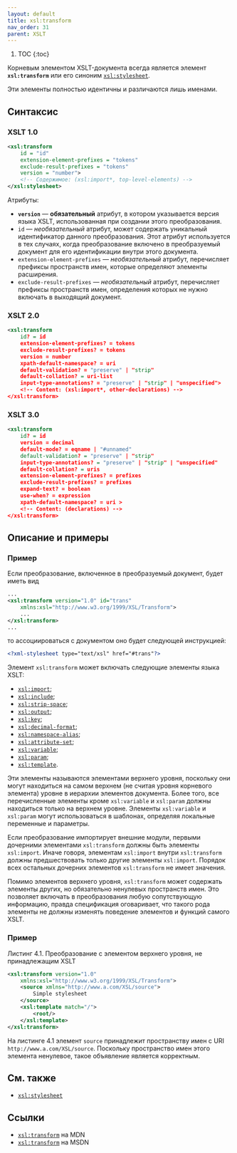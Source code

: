 ```yaml
---
layout: default
title: xsl:transform
nav_order: 31
parent: XSLT
---
```


<!-- prettier-ignore -->
1. TOC
{:toc}

Корневым элементом XSLT-документа всегда является элемент **`xsl:transform`** или его синоним [`xsl:stylesheet`](/xslt/xsl-stylesheet/).

Эти элементы полностью идентичны и различаются лишь именами.

## Синтаксис

### XSLT 1.0

```xml
<xsl:transform
    id = "id"
    extension-element-prefixes = "tokens"
    exclude-result-prefixes = "tokens"
    version = "number">
    <!-- Содержимое: (xsl:import*, top-level-elements) -->
</xsl:stylesheet>
```

Атрибуты:

- **`version`** — **обязательный** атрибут, в котором указывается версия языка XSLT, использованная при создании этого преобразования.
- `id` — _необязательный_ атрибут, может содержать уникальный идентификатор данного преобразования. Этот атрибут используется в тех случаях, когда преобразование включено в преобразуемый документ для его идентификации внутри этого документа.
- `extension-element-prefixes` — _необязательный_ атрибут, перечисляет префиксы пространств имен, которые определяют элементы расширения.
- `exclude-result-prefixes` — _необязательный_ атрибут, перечисляет префиксы пространств имен, определения которых не нужно включать в выходящий документ.

### XSLT 2.0

```xml
<xsl:transform
    id? = id
    extension-element-prefixes? = tokens
    exclude-result-prefixes? = tokens
    version = number
    xpath-default-namespace? = uri
    default-validation? = "preserve" | "strip"
    default-collation? = uri-list
    input-type-annotations? = "preserve" | "strip" | "unspecified">
    <!-- Content: (xsl:import*, other-declarations) -->
</xsl:transform>
```

### XSLT 3.0

```xml
<xsl:transform
    id? = id
    version = decimal
    default-mode? = eqname | "#unnamed"
    default-validation? = "preserve" | "strip"
    input-type-annotations? = "preserve" | "strip" | "unspecified"
    default-collation? = uris
    extension-element-prefixes? = prefixes
    exclude-result-prefixes? = prefixes
    expand-text? = boolean
    use-when? = expression
    xpath-default-namespace? = uri >
    <!-- Content: (declarations) -->
</xsl:transform>
```

## Описание и примеры

### Пример

Если преобразование, включенное в преобразуемый документ, будет иметь вид

```xml
...
<xsl:transform version="1.0" id="trans"
    xmlns:xsl="http://www.w3.org/1999/XSL/Transform">
    ...
</xsl:transform>
...
```

то ассоциироваться с документом оно будет следующей инструкцией:

```xml
<?xml-stylesheet type="text/xsl" href="#trans"?>
```

Элемент `xsl:transform` может включать следующие элементы языка XSLT:

- [`xsl:import`](/xslt/xsl-import/);
- [`xsl:include`](/xslt/xsl-include/);
- [`xsl:strip-space`](/xslt/xsl-strip-space/);
- [`xsl:output`](/xslt/xsl-output/);
- [`xsl:key`](/xslt/xsl-key/);
- [`xsl:decimal-format`](/xslt/xsl-decimal-format/);
- [`xsl:namespace-alias`](/xslt/xsl-namespace-alias/);
- [`xsl:attribute-set`](/xslt/xsl-attribute-set/);
- [`xsl:variable`](/xslt/xsl-variable/);
- [`xsl:param`](/xslt/xsl-param/);
- [`xsl:template`](/xslt/xsl-template/).

Эти элементы называются элементами верхнего уровня, поскольку они могут находиться на самом верхнем (не считая уровня корневого элемента) уровне в иерархии элементов документа. Более того, все перечисленные элементы кроме `xsl:variable` и `xsl:param` должны находиться только на верхнем уровне. Элементы `xsl:variable` и `xsl:param` могут использоваться в шаблонах, определяя локальные переменные и параметры.

Если преобразование импортирует внешние модули, первыми дочерними элементами `xsl:transform` должны быть элементы `xsl:import`. Иначе говоря, элементам `xsl:import` внутри `xsl:transform` должны предшествовать только другие элементы `xsl:import`. Порядок всех остальных дочерних элементов `xsl:transform` не имеет значения.

Помимо элементов верхнего уровня, `xsl:transform` может содержать элементы других, но обязательно ненулевых пространств имен. Это позволяет включать в преобразования любую сопутствующую информацию, правда спецификация оговаривает, что такого рода элементы не должны изменять поведение элементов и функций самого XSLT.

### Пример

Листинг 4.1. Преобразование с элементом верхнего уровня, не принадлежащим XSLT

```xml
<xsl:transform version="1.0"
    xmlns:xsl="http://www.w3.org/1999/XSL/Transform">
    <source xmlns="http://www.a.com/XSL/source">
        Simple stylesheet
    </source>
    <xsl:template match="/">
        <root/>
    </xsl:template>
</xsl:transform>
```

На листинге 4.1 элемент `source` принадлежит пространству имен с URI `http://www.a.com/XSL/source`. Поскольку пространство имен этого элемента ненулевое, такое объявление является корректным.

## См. также

- [`xsl:stylesheet`](/xslt/xsl-stylesheet/)

## Ссылки

- [`xsl:transform`](https://developer.mozilla.org/en/XSLT/transform) на MDN
- [`xsl:transform`](https://msdn.microsoft.com/en-us/library/ms256040.aspx) на MSDN
